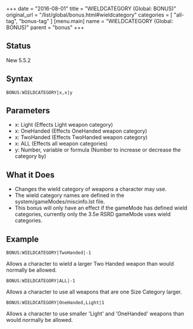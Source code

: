 +++
date = "2016-08-01"
title = "WIELDCATEGORY (Global: BONUS)"
original_url = "/list/global/bonus.html#wieldcategory"
categories = [ "all-tag", "bonus-tag" ]
[menu.main]
    name = "WIELDCATEGORY (Global: BONUS)"
    parent = "bonus"
+++

## Status

New 5.5.2

## Syntax

`BONUS:WIELDCATEGORY|x,x|y`

## Parameters

-   x: Light (Effects Light weapon category)
-   x: OneHanded (Effects OneHanded weapon category)
-   x: TwoHanded (Effects TwoHanded weapon category)
-   x: ALL (Effects all weapon categories)
-   y: Number, variable or formula (Number to increase
    or decrease the category by)



What it Does
------------

-   Changes the wield category of weapons a character may use.
-   The wield category names are defined in the
    system/gameModes/miscinfo.lst file.
-   This bonus will only have an effect if the gameMode has defined
    wield categories, currently only the 3.5e RSRD gameMode uses
    wield categories.

Example
-------

`BONUS:WIELDCATEGORY|TwoHanded|-1`

Allows a character to wield a larger Two Handed weapon than would
normally be allowed.

`BONUS:WIELDCATEGORY|ALL|-1`

Allows a character to use all weapons that are one Size Category larger.

`BONUS:WIELDCATEGORY|OneHanded,Light|1`

Allows a character to use smaller 'Light' and 'OneHanded' weapons than
would normally be allowed.

